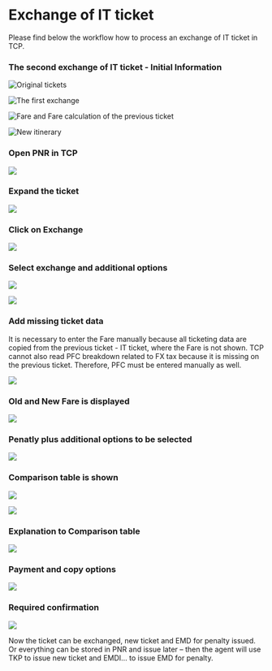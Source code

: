 # Exchange of IT ticket

Please find below the workflow how to process an exchange of IT ticket in TCP.

### The second exchange of IT ticket - Initial Information

![Original tickets](../.gitbook/assets/image%20%28141%29.png)

![The first exchange](../.gitbook/assets/image%20%28162%29.png)

![Fare and Fare calculation of the previous ticket](../.gitbook/assets/image%20%28114%29.png)

![New itinerary](../.gitbook/assets/image%20%28188%29.png)

### Open PNR in TCP

![](../.gitbook/assets/image%20%28190%29.png)

### Expand the ticket

![](../.gitbook/assets/image%20%28113%29.png)

### Click on Exchange

![](../.gitbook/assets/image%20%28104%29.png)

### Select exchange and additional options

![](../.gitbook/assets/image%20%28149%29.png)

![](../.gitbook/assets/image%20%28159%29.png)

### Add missing ticket data

It is necessary to enter the Fare manually because all ticketing data are copied from the previous ticket - IT ticket, where the Fare is not shown. TCP cannot also read PFC breakdown related to FX tax because it is missing on the previous ticket. Therefore, PFC must be entered manually as well.

![](../.gitbook/assets/image%20%28153%29.png)

### Old and New Fare is displayed

![](../.gitbook/assets/image%20%28148%29.png)

### Penatly plus additional options to be selected

![](../.gitbook/assets/image%20%28198%29.png)

### Comparison table is shown

![](../.gitbook/assets/image%20%28118%29.png)

![](../.gitbook/assets/image%20%28154%29.png)

### Explanation to Comparison table

![](../.gitbook/assets/image%20%28142%29.png)

### Payment and copy options

![](../.gitbook/assets/image%20%28157%29.png)

### Required confirmation

![](../.gitbook/assets/image%20%28166%29.png)

Now the ticket can be exchanged, new ticket and EMD for penalty issued. Or everything can be stored in PNR and issue later – then the agent will use TKP to issue new ticket and EMDI… to issue EMD for penalty.


